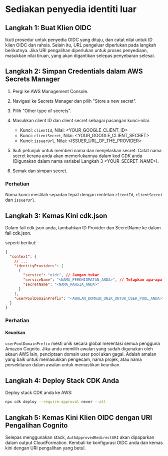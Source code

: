 # Sediakan penyedia identiti luar

## Langkah 1: Buat Klien OIDC

Ikuti prosedur untuk penyedia OIDC yang dituju, dan catat nilai untuk ID klien OIDC dan rahsia. Selain itu, URL pengeluar diperlukan pada langkah berikutnya. Jika URI pengalihan diperlukan untuk proses penyediaan, masukkan nilai tiruan, yang akan digantikan selepas penyebaran selesai.

## Langkah 2: Simpan Credentials dalam AWS Secrets Manager

1. Pergi ke AWS Management Console.
2. Navigasi ke Secrets Manager dan pilih "Store a new secret".
3. Pilih "Other type of secrets".
4. Masukkan client ID dan client secret sebagai pasangan kunci-nilai.

   - Kunci: `clientId`, Nilai: <YOUR_GOOGLE_CLIENT_ID>
   - Kunci: `clientSecret`, Nilai: <YOUR_GOOGLE_CLIENT_SECRET>
   - Kunci: `issuerUrl`, Nilai: <ISSUER_URL_OF_THE_PROVIDER>

5. Ikuti petunjuk untuk memberi nama dan menjelaskan secret. Catat nama secret kerana anda akan memerlukannya dalam kod CDK anda (Digunakan dalam nama variabel Langkah 3 <YOUR_SECRET_NAME>).
6. Semak dan simpan secret.

### Perhatian

Nama kunci mestilah sepadan tepat dengan rentetan `clientId`, `clientSecret` dan `issuerUrl`.

## Langkah 3: Kemas Kini cdk.json

Dalam fail cdk.json anda, tambahkan ID Provider dan SecretName ke dalam fail cdk.json.

seperti berikut:

```json
{
  "context": {
    // ...
    "identityProviders": [
      {
        "service": "oidc", // Jangan tukar
        "serviceName": "<NAMA_PERKHIDMATAN_ANDA>", // Tetapkan apa-apa nilai yang anda suka
        "secretName": "<NAMA_RAHSIA_ANDA>"
      }
    ],
    "userPoolDomainPrefix": "<AWALAN_DOMAIN_UNIK_UNTUK_USER_POOL_ANDA>"
  }
}
```

### Perhatian

#### Keunikan

`userPoolDomainPrefix` mesti unik secara global merentasi semua pengguna Amazon Cognito. Jika anda memilih awalan yang sudah digunakan oleh akaun AWS lain, penciptaan domain user pool akan gagal. Adalah amalan yang baik untuk memasukkan pengecam, nama projek, atau nama persekitaran dalam awalan untuk memastikan keunikan.

## Langkah 4: Deploy Stack CDK Anda

Deploy stack CDK anda ke AWS:

```sh
npx cdk deploy --require-approval never --all
```

## Langkah 5: Kemas Kini Klien OIDC dengan URI Pengalihan Cognito

Selepas menggunakan stack, `AuthApprovedRedirectURI` akan dipaparkan dalam output CloudFormation. Kembali ke konfigurasi OIDC anda dan kemas kini dengan URI pengalihan yang betul.